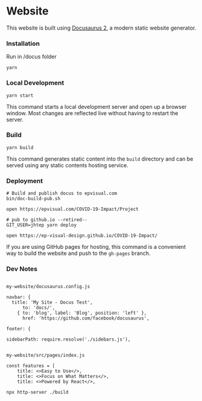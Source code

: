 # Website

This website is built using [Docusaurus 2](https://v2.docusaurus.io/), a modern static website generator.

### Installation

Run in /docus folder

```
yarn
```

### Local Development

```
yarn start
```

This command starts a local development server and open up a browser window. Most changes are reflected live without having to restart the server.

### Build

```
yarn build
```

This command generates static content into the `build` directory and can be served using any static contents hosting service.

### Deployment

```
# Build and publish docus to epvisual.com
bin/doc-build-pub.sh

open https://epvisual.com/COVID-19-Impact/Project

```

```
# pub to github.io --retired--
GIT_USER=jhtep yarn deploy

open https://ep-visual-design.github.io/COVID-19-Impact/

```

If you are using GitHub pages for hosting, this command is a convenient way to build the website and push to the `gh-pages` branch.

### Dev Notes

```

my-website/docusaurus.config.js

navbar: {
  title: 'My Site - Docus Test',
      to: 'docs/',
    { to: 'blog', label: 'Blog', position: 'left' },
      href: 'https://github.com/facebook/docusaurus',

footer: {

sidebarPath: require.resolve('./sidebars.js'),


my-website/src/pages/index.js

const features = [
    title: <>Easy to Use</>,
    title: <>Focus on What Matters</>,
    title: <>Powered by React</>,

npx http-server ./build

```
